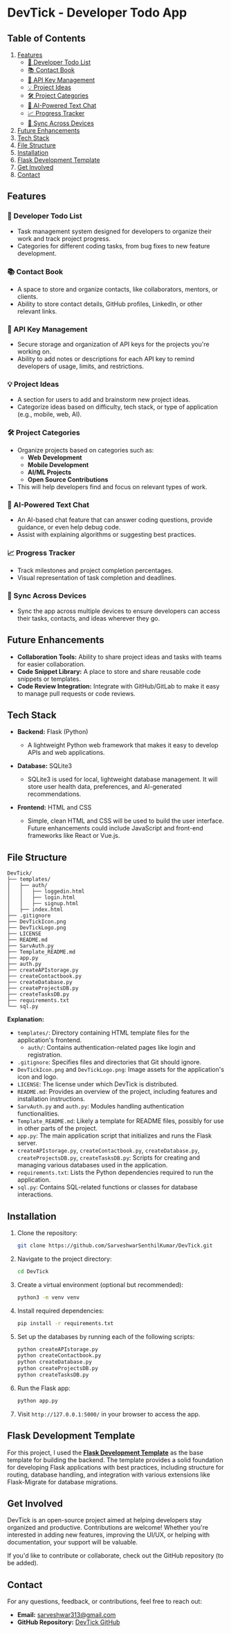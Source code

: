 # DevTick - Developer Todo App

## Table of Contents
1. [Features](#features)
   - [📝 Developer Todo List](#-developer-todo-list)
   - [📚 Contact Book](#-contact-book)
   - [🔑 API Key Management](#-api-key-management)
   - [💡 Project Ideas](#-project-ideas)
   - [🛠️ Project Categories](#-project-categories)
   - [🤖 AI-Powered Text Chat](#-ai-powered-text-chat)
   - [📈 Progress Tracker](#-progress-tracker)
   - [🔄 Sync Across Devices](#-sync-across-devices)
2. [Future Enhancements](#future-enhancements)
3. [Tech Stack](#tech-stack)
4. [File Structure](#file-structure)
5. [Installation](#installation)
6. [Flask Development Template](#flask-development-template)
7. [Get Involved](#get-involved)
8. [Contact](#contact)

## Features

### 📝 Developer Todo List
- Task management system designed for developers to organize their work and track project progress.
- Categories for different coding tasks, from bug fixes to new feature development.

### 📚 Contact Book
- A space to store and organize contacts, like collaborators, mentors, or clients.
- Ability to store contact details, GitHub profiles, LinkedIn, or other relevant links.

### 🔑 API Key Management
- Secure storage and organization of API keys for the projects you're working on.
- Ability to add notes or descriptions for each API key to remind developers of usage, limits, and restrictions.

### 💡 Project Ideas
- A section for users to add and brainstorm new project ideas.
- Categorize ideas based on difficulty, tech stack, or type of application (e.g., mobile, web, AI).

### 🛠️ Project Categories
- Organize projects based on categories such as:
  - **Web Development**
  - **Mobile Development**
  - **AI/ML Projects**
  - **Open Source Contributions**
- This will help developers find and focus on relevant types of work.

### 🤖 AI-Powered Text Chat
- An AI-based chat feature that can answer coding questions, provide guidance, or even help debug code.
- Assist with explaining algorithms or suggesting best practices.

### 📈 Progress Tracker
- Track milestones and project completion percentages.
- Visual representation of task completion and deadlines.

### 🔄 Sync Across Devices
- Sync the app across multiple devices to ensure developers can access their tasks, contacts, and ideas wherever they go.

## Future Enhancements
- **Collaboration Tools:** Ability to share project ideas and tasks with teams for easier collaboration.
- **Code Snippet Library:** A place to store and share reusable code snippets or templates.
- **Code Review Integration:** Integrate with GitHub/GitLab to make it easy to manage pull requests or code reviews.

## Tech Stack

- **Backend:** Flask (Python)
  - A lightweight Python web framework that makes it easy to develop APIs and web applications.
  
- **Database:** SQLite3
  - SQLite3 is used for local, lightweight database management. It will store user health data, preferences, and AI-generated recommendations.

- **Frontend:** HTML and CSS
  - Simple, clean HTML and CSS will be used to build the user interface. Future enhancements could include JavaScript and front-end frameworks like React or Vue.js.

## File Structure

```
DevTick/
├── templates/
│   ├── auth/
│   │   ├── loggedin.html
│   │   ├── login.html
│   │   ├── signup.html
│   ├── index.html
├── .gitignore
├── DevTickIcon.png
├── DevTickLogo.png
├── LICENSE
├── README.md
├── SarvAuth.py
├── Template_README.md
├── app.py
├── auth.py
├── createAPIstorage.py
├── createContactbook.py
├── createDatabase.py
├── createProjectsDB.py
├── createTasksDB.py
├── requirements.txt
└── sql.py
```

**Explanation:**

- `templates/`: Directory containing HTML template files for the application's frontend.
  - `auth/`: Contains authentication-related pages like login and registration.
- `.gitignore`: Specifies files and directories that Git should ignore.
- `DevTickIcon.png` and `DevTickLogo.png`: Image assets for the application's icon and logo.
- `LICENSE`: The license under which DevTick is distributed.
- `README.md`: Provides an overview of the project, including features and installation instructions.
- `SarvAuth.py` and `auth.py`: Modules handling authentication functionalities.
- `Template_README.md`: Likely a template for README files, possibly for use in other parts of the project.
- `app.py`: The main application script that initializes and runs the Flask server.
- `createAPIstorage.py`, `createContactbook.py`, `createDatabase.py`, `createProjectsDB.py`, `createTasksDB.py`: Scripts for creating and managing various databases used in the application.
- `requirements.txt`: Lists the Python dependencies required to run the application.
- `sql.py`: Contains SQL-related functions or classes for database interactions.

## Installation

1. Clone the repository:
   ```bash
   git clone https://github.com/SarveshwarSenthilKumar/DevTick.git
   ```

2. Navigate to the project directory:
   ```bash
   cd DevTick
   ```

3. Create a virtual environment (optional but recommended):
   ```bash
   python3 -m venv venv
   ```

4. Install required dependencies:
   ```bash
   pip install -r requirements.txt
   ```

5. Set up the databases by running each of the following scripts:
   ```bash
   python createAPIstorage.py
   python createContactbook.py
   python createDatabase.py
   python createProjectsDB.py
   python createTasksDB.py
   ```

6. Run the Flask app:
   ```bash
   python app.py
   ```

7. Visit `http://127.0.0.1:5000/` in your browser to access the app.

## Flask Development Template
For this project, I used the **[Flask Development Template](https://github.com/SarveshwarSenthilKumar/Flask-Development-Template)** as the base template for building the backend. The template provides a solid foundation for developing Flask applications with best practices, including structure for routing, database handling, and integration with various extensions like Flask-Migrate for database migrations.

## Get Involved
DevTick is an open-source project aimed at helping developers stay organized and productive. Contributions are welcome! Whether you're interested in adding new features, improving the UI/UX, or helping with documentation, your support will be valuable.

If you'd like to contribute or collaborate, check out the GitHub repository (to be added).

## Contact
For any questions, feedback, or contributions, feel free to reach out:

- **Email:** [sarveshwar313@gmail.com](mailto:sarveshwar313@gmail.com)
- **GitHub Repository:** [DevTick GitHub](https://github.com/SarveshwarSenthilKumar/DevTick)
